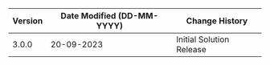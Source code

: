| **Version** | **Date Modified (DD-MM-YYYY)** | **Change History**                           |
|-------------|--------------------------------|----------------------------------------------|
| 3.0.0       | 20-09-2023                     |  Initial Solution Release                     |